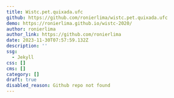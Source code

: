 ```yaml
---
title: Wistc.pet.quixada.ufc
github: https://github.com/ronierlima/wistc.pet.quixada.ufc
demo: https://ronierlima.github.io/wistc-2020/
author: ronierlima
author_link: https://github.com/ronierlima
date: 2023-11-30T07:57:59.132Z
description: ''
ssg:
  - Jekyll
css: []
cms: []
category: []
draft: true
disabled_reason: Github repo not found
---
```

